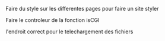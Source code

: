 
Faire du style sur les differentes pages pour faire un site styler

Faire le controleur de la fonction isCGI

l'endroit correct pour le telechargement des fichiers
